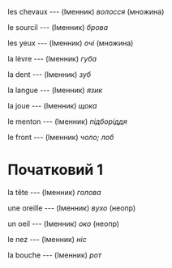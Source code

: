 les chevaux --- (Іменник)
*волосся*
(множина)



le sourcil --- (Іменник)
*брова*



les yeux --- (Іменник)
*очі*
(множина)



la lèvre --- (Іменник)
*губа*



la dent --- (Іменник)
*зуб*



la langue --- (Іменник)
*язик*



la joue --- (Іменник)
*щока*



le menton --- (Іменник)
*підборіддя*



le front --- (Іменник)
*чоло; лоб*



# Початковий 1
la tête --- (Іменник)
*голова*



une oreille --- (Іменник)
*вухо* (неопр)



un oeil --- (Іменник)
*око* (неопр)



le nez --- (Іменник)
*ніс*



la bouche --- (Іменник)
*рот*